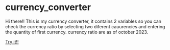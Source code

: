 # currency_converter
Hi there!! 
This is my currency converter, it contains 2 variables so you can check the currency ratio by selecting two diferent cauurencies and entering the quantity of first currency.
currency ratio are as of october 2023.

[Try it!!](https://github.com/JanMaszkiewicz/currency_converter.git)
